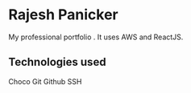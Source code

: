 # Rajesh Panicker

My professional portfolio . It uses AWS and ReactJS.

## Technologies used
Choco
Git Github
SSH
